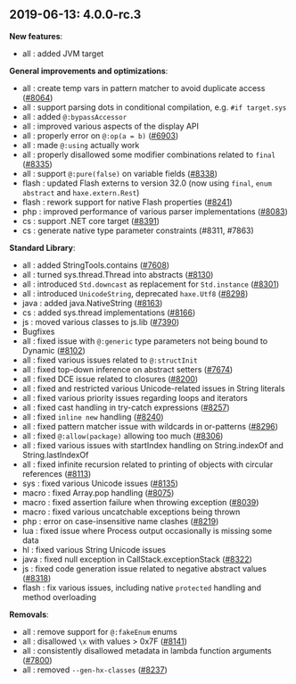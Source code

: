 
## 2019-06-13: 4.0.0-rc.3

__New features__:

* all : added JVM target

__General improvements and optimizations__:

* all : create temp vars in pattern matcher to avoid duplicate access ([#8064](https://github.com/HaxeFoundation/haxe/issues/8064))
* all : support parsing dots in conditional compilation, e.g. `#if target.sys`
* all : added `@:bypassAccessor`
* all : improved various aspects of the display API
* all : properly error on `@:op(a = b)` ([#6903](https://github.com/HaxeFoundation/haxe/issues/6903))
* all : made `@:using` actually work
* all : properly disallowed some modifier combinations related to `final` ([#8335](https://github.com/HaxeFoundation/haxe/issues/8335))
* all : support `@:pure(false)` on variable fields ([#8338](https://github.com/HaxeFoundation/haxe/issues/8338))
* flash : updated Flash externs to version 32.0 (now using `final`, `enum abstract` and `haxe.extern.Rest`)
* flash : rework support for native Flash properties ([#8241](https://github.com/HaxeFoundation/haxe/issues/8241))
* php : improved performance of various parser implementations ([#8083](https://github.com/HaxeFoundation/haxe/issues/8083))
* cs : support .NET core target ([#8391](https://github.com/HaxeFoundation/haxe/issues/8391))
* cs : generate native type parameter constraints (#8311, #7863)

__Standard Library__:

* all : added StringTools.contains ([#7608](https://github.com/HaxeFoundation/haxe/issues/7608))
* all : turned sys.thread.Thread into abstracts ([#8130](https://github.com/HaxeFoundation/haxe/issues/8130))
* all : introduced `Std.downcast` as replacement for `Std.instance` ([#8301](https://github.com/HaxeFoundation/haxe/issues/8301))
* all : introduced `UnicodeString`, deprecated `haxe.Utf8` ([#8298](https://github.com/HaxeFoundation/haxe/issues/8298))
* java : added java.NativeString ([#8163](https://github.com/HaxeFoundation/haxe/issues/8163))
* cs : added sys.thread implementations ([#8166](https://github.com/HaxeFoundation/haxe/issues/8166))
* js : moved various classes to js.lib ([#7390](https://github.com/HaxeFoundation/haxe/issues/7390))
* Bugfixes
* all : fixed issue with `@:generic` type parameters not being bound to Dynamic ([#8102](https://github.com/HaxeFoundation/haxe/issues/8102))
* all : fixed various issues related to `@:structInit`
* all : fixed top-down inference on abstract setters ([#7674](https://github.com/HaxeFoundation/haxe/issues/7674))
* all : fixed DCE issue related to closures ([#8200](https://github.com/HaxeFoundation/haxe/issues/8200))
* all : fixed and restricted various Unicode-related issues in String literals
* all : fixed various priority issues regarding loops and iterators
* all : fixed cast handling in try-catch expressions ([#8257](https://github.com/HaxeFoundation/haxe/issues/8257))
* all : fixed `inline new` handling ([#8240](https://github.com/HaxeFoundation/haxe/issues/8240))
* all : fixed pattern matcher issue with wildcards in or-patterns ([#8296](https://github.com/HaxeFoundation/haxe/issues/8296))
* all : fixed `@:allow(package)` allowing too much ([#8306](https://github.com/HaxeFoundation/haxe/issues/8306))
* all : fixed various issues with startIndex handling on String.indexOf and String.lastIndexOf
* all : fixed infinite recursion related to printing of objects with circular references ([#8113](https://github.com/HaxeFoundation/haxe/issues/8113))
* sys : fixed various Unicode issues ([#8135](https://github.com/HaxeFoundation/haxe/issues/8135))
* macro : fixed Array.pop handling ([#8075](https://github.com/HaxeFoundation/haxe/issues/8075))
* macro : fixed assertion failure when throwing exception ([#8039](https://github.com/HaxeFoundation/haxe/issues/8039))
* macro : fixed various uncatchable exceptions being thrown
* php : error on case-insensitive name clashes ([#8219](https://github.com/HaxeFoundation/haxe/issues/8219))
* lua : fixed issue where Process output occasionally is missing some data
* hl : fixed various String Unicode issues
* java : fixed null exception in CallStack.exceptionStack ([#8322](https://github.com/HaxeFoundation/haxe/issues/8322))
* js : fixed code generation issue related to negative abstract values ([#8318](https://github.com/HaxeFoundation/haxe/issues/8318))
* flash : fix various issues, including native `protected` handling and method overloading

__Removals__:

* all : remove support for `@:fakeEnum` enums
* all : disallowed `\x` with values > 0x7F ([#8141](https://github.com/HaxeFoundation/haxe/issues/8141))
* all : consistently disallowed metadata in lambda function arguments ([#7800](https://github.com/HaxeFoundation/haxe/issues/7800))
* all : removed `--gen-hx-classes` ([#8237](https://github.com/HaxeFoundation/haxe/issues/8237))
